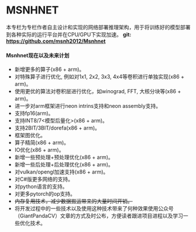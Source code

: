 # MSNHNET
  本专栏为专栏作者自主设计和实现的网络部署推理架构，用于将训练好的模型部署到各种实际的运行平台并在CPU/GPU下实现加速。
**git: https://github.com/msnh2012/Msnhnet**

#### Msnhnet现在以及未来计划
- 新增更多的算子(x86 + arm)。
- 对特殊算子进行优化, 例如对1x1, 2x2, 3x3, 4x4等卷积进行单独实现(x86 + arm)。
- 使用更优的算法对卷积层进行优化，如winograd, FFT, 大核分块等(x86 + arm)。
- 进一步对arm框架进行neon intrins支持和neon assembly支持。
- 支持fp16(arm)。
- 支持INT8/7<模型后量化>(x86 + arm)。
- 支持2BIT/3BIT/dorefa(x86 + arm)。
- 框架图优化。
- 算子精简(x86 + arm)。
- IO优化(x86 + arm)。
- 新增一些预处理+预处理优化(x86 + arm)。
- 新增一些后处理+后处理优化(x86 + arm)。
- 对vulkan/opengl加速支持(x86 + arm)。
- 对C#版更多网络的支持。
- 对python语言的支持。
- 对更多pytorch的op支持。
- ~~内存复用技术，减少数据搬运带来的大量时间开销。~~
- 将开发过程中的一些技术以及使用这种技术带来了何种效果使用公众号（GiantPandaCV）文章的方式及时公布，方便读者跟进项目进程以及学习一些优化技术。
